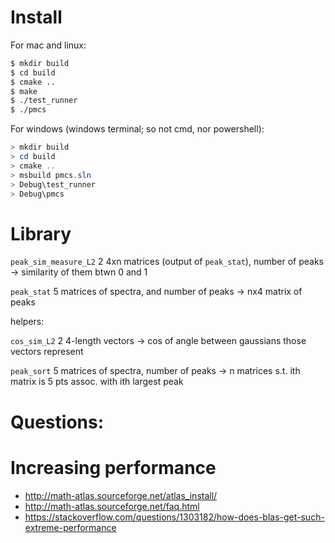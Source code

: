 # Install

For mac and linux:

```bash
$ mkdir build
$ cd build
$ cmake ..
$ make
$ ./test_runner
$ ./pmcs
```

For windows (windows terminal; so not cmd, nor powershell):

```powershell
> mkdir build
> cd build
> cmake ..
> msbuild pmcs.sln
> Debug\test_runner
> Debug\pmcs
```

# Library

`peak_sim_measure_L2`
2 4xn matrices (output of `peak_stat`), number of peaks -> similarity of them btwn
0 and 1

`peak_stat`
5 matrices of spectra, and number of peaks -> nx4 matrix of peaks

helpers:

`cos_sim_L2`
2 4-length vectors -> cos of angle between gaussians those vectors represent

`peak_sort`
5 matrices of spectra, number of peaks -> n matrices s.t. ith matrix is 5
pts assoc. with ith largest peak


# Questions:

# Increasing performance

* http://math-atlas.sourceforge.net/atlas_install/
* http://math-atlas.sourceforge.net/faq.html
* https://stackoverflow.com/questions/1303182/how-does-blas-get-such-extreme-performance


